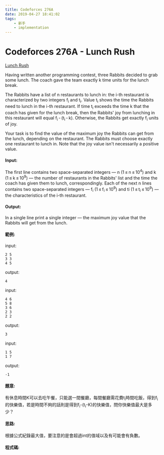 ```yaml
---
title: Codeforces 276A
date: 2019-04-27 18:41:02
tags:
    - 新手
    - implementation
---
```

# Codeforces 276A - Lunch Rush
[Lunch Rush](https://codeforces.com/problemset/problem/276/A)

Having written another programming contest, three Rabbits decided to grab some lunch. The coach gave the team exactly k time units for the lunch break.
<!-- more -->
The Rabbits have a list of n restaurants to lunch in: the i-th restaurant is characterized by two integers f<sub>i</sub> and t<sub>i</sub>. Value t<sub>i</sub> shows the time the Rabbits need to lunch in the i-th restaurant. If time t<sub>i</sub> exceeds the time k that the coach has given for the lunch break, then the Rabbits' joy from lunching in this restaurant will equal f<sub>i</sub> - (t<sub>i</sub> - k). Otherwise, the Rabbits get exactly f<sub>i</sub> units of joy.

Your task is to find the value of the maximum joy the Rabbits can get from the lunch, depending on the restaurant. The Rabbits must choose exactly one restaurant to lunch in. Note that the joy value isn't necessarily a positive value. 

#### Input:
The first line contains two space-separated integers — n (1 ≤ n ≤ 10<sup>4</sup>) and k (1 ≤ k ≤ 10<sup>9</sup>) — the number of restaurants in the Rabbits' list and the time the coach has given them to lunch, correspondingly. Each of the next n lines contains two space-separated integers — f<sub>i</sub> (1 ≤ f<sub>i</sub> ≤ 10<sup>9</sup>) and ti (1 ≤ t<sub>i</sub> ≤ 10<sup>9</sup>) — the characteristics of the i-th restaurant.

#### Output:
In a single line print a single integer — the maximum joy value that the Rabbits will get from the lunch. 

#### 範例:
input:
```
2 5
3 3
4 5
```
output:
```
4
```
input:
```
4 6
5 8
3 6
2 3
2 2
```
output:
```
3
```
input:
```
1 5
1 7
```
output:
```
-1
```

#### 題意:
有休息時間K可以去吃午餐，只能選一間餐廳，每間餐廳需花費t<sub>i</sub>時間吃飯，得到f<sub>i</sub>的快樂值，若是時間不夠的話則是得到f<sub>i</sub>-(t<sub>i</sub>-K)的快樂值，問你快樂值最大是多少？

#### 思路:
根據公式紀錄最大值，要注意的是會超過int的值域以及有可能會有負數。

#### 程式碼:
<script src="https://gist.github.com/Daviswww/912deec3e5ca92ecb803eaa07b4b6fef.js"></script>
